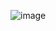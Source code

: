 ![image](https://user-images.githubusercontent.com/98544175/224059466-0605b757-3441-41bc-b7a6-8ef30e8446f2.png)
